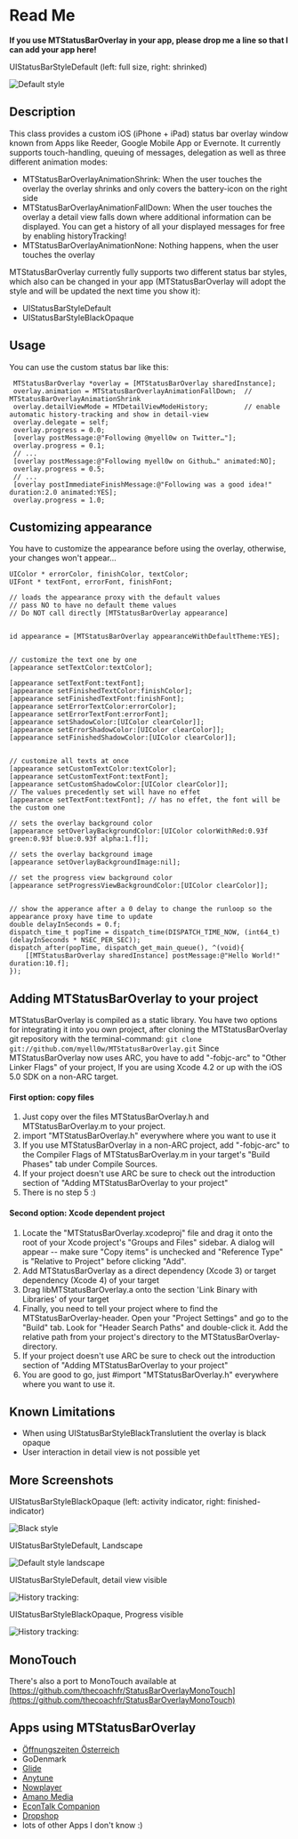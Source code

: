Read Me
=====================

**If you use MTStatusBarOverlay in your app, please drop me a line so that I can add your app here!**

UIStatusBarStyleDefault (left: full size, right: shrinked)

![Default style](https://img.skitch.com/20101223-r1ddre3u4sjmn4htkqw3bhp84j.jpg "Default style")

Description
-----------------

This class provides a custom iOS (iPhone + iPad) status bar overlay window known from Apps like Reeder, Google Mobile App or Evernote.
It currently supports touch-handling, queuing of messages, delegation as well as three different animation modes:
 
* MTStatusBarOverlayAnimationShrink: When the user touches the overlay the overlay shrinks and only covers the battery-icon on the right side
* MTStatusBarOverlayAnimationFallDown: When the user touches the overlay a detail view falls down where additional information can be displayed. You can get a history of all your displayed messages for free by enabling historyTracking!
* MTStatusBarOverlayAnimationNone: Nothing happens, when the user touches the overlay

MTStatusBarOverlay currently fully supports two different status bar styles, which also can be changed in your app (MTStatusBarOverlay will adopt the style and will be updated the next time you show it):

* UIStatusBarStyleDefault
* UIStatusBarStyleBlackOpaque

Usage
------------------

You can use the custom status bar like this:

     MTStatusBarOverlay *overlay = [MTStatusBarOverlay sharedInstance];
	 overlay.animation = MTStatusBarOverlayAnimationFallDown;  // MTStatusBarOverlayAnimationShrink
	 overlay.detailViewMode = MTDetailViewModeHistory;         // enable automatic history-tracking and show in detail-view
	 overlay.delegate = self;
	 overlay.progress = 0.0;
     [overlay postMessage:@"Following @myell0w on Twitter…"];
     overlay.progress = 0.1;
 	 // ...
     [overlay postMessage:@"Following myell0w on Github…" animated:NO];
     overlay.progress = 0.5;
   	 // ...
     [overlay postImmediateFinishMessage:@"Following was a good idea!" duration:2.0 animated:YES];
     overlay.progress = 1.0;


Customizing appearance
------------------

You have to customize the appearance before using the overlay, otherwise, your changes won't appear...

	
	UIColor * errorColor, finishColor, textColor;
	UIFont * textFont, errorFont, finishFont;
	
	// loads the appearance proxy with the default values
	// pass NO to have no default theme values
	// Do NOT call directly [MTStatusBarOverlay appearance]
    
    
    id appearance = [MTStatusBarOverlay appearanceWithDefaultTheme:YES];


	// customize the text one by one
    [appearance setTextColor:textColor];

    [appearance setTextFont:textFont];
    [appearance setFinishedTextColor:finishColor];
    [appearance setFinishedTextFont:finishFont];
    [appearance setErrorTextColor:errorColor];
    [appearance setErrorTextFont:errorFont];
    [appearance setShadowColor:[UIColor clearColor]];
    [appearance setErrorShadowColor:[UIColor clearColor]];
    [appearance setFinishedShadowColor:[UIColor clearColor]];
    

    // customize all texts at once
    [appearance setCustomTextColor:textColor];
    [appearance setCustomTextFont:textFont];
    [appearance setCustomShadowColor:[UIColor clearColor]];
    // The values precedently set will have no effet 
    [appearance setTextFont:textFont]; // has no effet, the font will be the custom one

    // sets the overlay background color
    [appearance setOverlayBackgroundColor:[UIColor colorWithRed:0.93f green:0.93f blue:0.93f alpha:1.f]];
    
    // sets the overlay background image
    [appearance setOverlayBackgroundImage:nil];
    
    // set the progress view background color
    [appearance setProgressViewBackgroundColor:[UIColor clearColor]];
    
    
    // show the apperance after a 0 delay to change the runloop so the appearance proxy have time to update
    double delayInSeconds = 0.f;
    dispatch_time_t popTime = dispatch_time(DISPATCH_TIME_NOW, (int64_t)(delayInSeconds * NSEC_PER_SEC));
    dispatch_after(popTime, dispatch_get_main_queue(), ^(void){
        [[MTStatusBarOverlay sharedInstance] postMessage:@"Hello World!" duration:10.f];
    });


Adding MTStatusBarOverlay to your project
------------------
MTStatusBarOverlay is compiled as a static library. You have two options for integrating it into you own project, after cloning the MTStatusBarOverlay git repository with the terminal-command: `git clone git://github.com/myell0w/MTStatusBarOverlay.git`
Since MTStatusBarOverlay now uses ARC, you have to add "-fobjc-arc" to "Other Linker Flags" of your project, If you are using Xcode 4.2 or up with the iOS 5.0 SDK on a non-ARC target.

#### First option: copy files
1. Just copy over the files MTStatusBarOverlay.h and MTStatusBarOverlay.m to your project.
2. import "MTStatusBarOverlay.h" everywhere where you want to use it
3. If you use MTStatusBarOverlay in a non-ARC project, add "-fobjc-arc" to the Compiler Flags of MTStatusBarOverlay.m in your target's "Build Phases" tab under Compile Sources.
4. If your project doesn't use ARC be sure to check out the introduction section of "Adding MTStatusBarOverlay to your project"
5. There is no step 5 :)

#### Second option: Xcode dependent project
1. Locate the "MTStatusBarOverlay.xcodeproj" file and drag it onto the root of your Xcode project's "Groups and Files"  sidebar.  A dialog will appear -- make sure "Copy items" is unchecked and "Reference Type" is "Relative to Project" before clicking "Add".
2. Add MTStatusBarOverlay as a direct dependency (Xcode 3) or target dependency (Xcode 4) of your target
3. Drag libMTStatusBarOverlay.a onto the section 'Link Binary with Libraries' of your target
4. Finally, you need to tell your project where to find the MTStatusBarOverlay-header. Open your "Project Settings" and go to the "Build" tab. Look for "Header Search Paths" and double-click it.  Add the relative path from your project's directory to the MTStatusBarOverlay-directory.
5. If your project doesn't use ARC be sure to check out the introduction section of "Adding MTStatusBarOverlay to your project"
6. You are good to go, just #import "MTStatusBarOverlay.h" everywhere where you want to use it.


Known Limitations
----------------------- 
* When using UIStatusBarStyleBlackTranslutient the overlay is black opaque
* User interaction in detail view is not possible yet


More Screenshots
------------------------

UIStatusBarStyleBlackOpaque (left: activity indicator, right: finished-indicator)

![Black style](https://img.skitch.com/20101223-rj8s32db61cb29w7k3fbpahktg.jpg "Black style")

UIStatusBarStyleDefault, Landscape

![Default style landscape](https://img.skitch.com/20101223-8ibm6egd7mu3fd8andgmtw9by5.jpg "Default style landscape")

UIStatusBarStyleDefault, detail view visible

![History tracking:](https://img.skitch.com/20101226-b1k5hjbmfyepd2mh6nbdbgw6a4.jpg "History tracking")

UIStatusBarStyleBlackOpaque, Progress visible

![History tracking:](https://img.skitch.com/20110223-rm4mjnn7w2yp4qeuactjfiiah5.png "History tracking")


MonoTouch
------------------------
There's also a port to MonoTouch available at [https://github.com/thecoachfr/StatusBarOverlayMonoTouch](https://github.com/thecoachfr/StatusBarOverlayMonoTouch)


Apps using MTStatusBarOverlay
------------------------
* [Öffnungszeiten Österreich](http://www.oeffnungszeitenapp.at/ "oeffnungszeitenapp.at")
* GoDenmark
* [Glide](http://www.glide.me "Glide - instant video messaging")
* [Anytune](http://bit.ly/anytune-itunes-preview "Anytune")
* [Nowplayer](http://itunes.apple.com/us/app/nowplayer/id438805892?mt=8&ls=1 "Nowplayer")
* [Amano Media](http://www.amanomedia.at/ "Amano Media")
* [EconTalk Companion](http://itunes.apple.com/us/app/econtalk-companion/id456671102?mt=8 "EconTalk Companion")
* [Dropshop](http://itunes.apple.com/us/app/dropshop/id425751374?l=sv&ls=1&mt=8 "Dropshop")
* lots of other Apps I don't know :)
